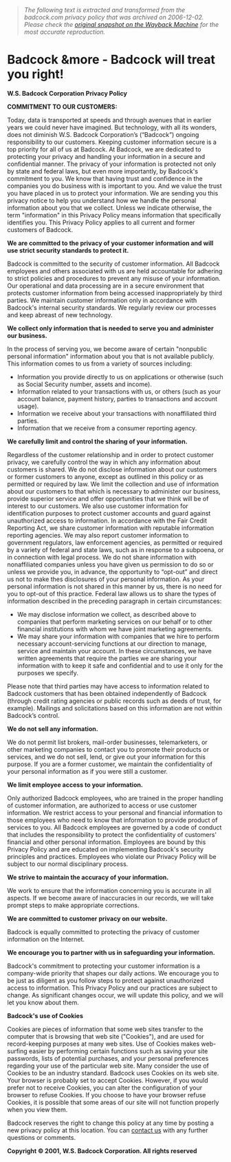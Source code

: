 > *The following text is extracted and transformed from the badcock.com privacy policy that was archived on 2006-12-02. Please check the [original snapshot on the Wayback Machine](https://web.archive.org/web/20061202005923id_/http%3A//www.badcock.com/general/privacy.jsp) for the most accurate reproduction.*

# Badcock &more - Badcock will treat you right!

**W.S. Badcock Corporation Privacy Policy**

**COMMITMENT TO OUR CUSTOMERS:**

Today, data is transported at speeds and through avenues that in earlier years we could never have imagined. But technology, with all its wonders, does not diminish W.S. Badcock Corporation’s (“Badcock”) ongoing responsibility to our customers. Keeping customer information secure is a top priority for all of us at Badcock. At Badcock, we are dedicated to protecting your privacy and handling your information in a secure and confidential manner. The privacy of your information is protected not only by state and federal laws, but even more importantly, by Badcock's commitment to you. We know that having trust and confidence in the companies you do business with is important to you. And we value the trust you have placed in us to protect your information. We are sending you this privacy notice to help you understand how we handle the personal information about you that we collect. Unless we indicate otherwise, the term "information" in this Privacy Policy means information that specifically identifies you. This Privacy Policy applies to all current and former customers of Badcock.

**We are committed to the privacy of your customer information and will use strict security standards to protect it.**

Badcock is committed to the security of customer information. All Badcock employees and others associated with us are held accountable for adhering to strict policies and procedures to prevent any misuse of your information. Our operational and data processing are in a secure environment that protects customer information from being accessed inappropriately by third parties. We maintain customer information only in accordance with Badcock's internal security standards. We regularly review our processes and keep abreast of new technology.

**We collect only information that is needed to serve you and administer our business.**

In the process of serving you, we become aware of certain "nonpublic personal information" information about you that is not available publicly. This information comes to us from a variety of sources including:

  * Information you provide directly to us on applications or otherwise (such as Social Security number, assets and income).
  * Information related to your transactions with us, or others (such as your account balance, payment history, parties to transactions and account usage).
  * Information we receive about your transactions with nonaffiliated third parties.
  * Information that we receive from a consumer reporting agency.



**We carefully limit and control the sharing of your information.**

Regardless of the customer relationship and in order to protect customer privacy, we carefully control the way in which any information about customers is shared. We do not disclose information about our customers or former customers to anyone, except as outlined in this policy or as permitted or required by law. We limit the collection and use of information about our customers to that which is necessary to administer our business, provide superior service and offer opportunities that we think will be of interest to our customers. We also use customer information for identification purposes to protect customer accounts and guard against unauthorized access to information. In accordance with the Fair Credit Reporting Act, we share customer information with reputable information reporting agencies. We may also report customer information to government regulators, law enforcement agencies, as permitted or required by a variety of federal and state laws, such as in response to a subpoena, or in connection with legal process. We do not share information with nonaffiliated companies unless you have given us permission to do so or unless we provide you, in advance, the opportunity to “opt-out” and direct us not to make thes disclosures of your personal information. As your personal information is not shared in this manner by us, there is no need for you to opt-out of this practice. Federal law allows us to share the types of information described in the preceding paragraph in certain circumstances:

  * We may disclose information we collect, as described above to companies that perform marketing services on our behalf or to other financial institutions with whom we have joint marketing agreements. 
  * We may share your information with companies that we hire to perform necessary account-servicing functions at our direction to manage, service and maintain your account. In these circumstances, we have written agreements that require the parties we are sharing your information with to keep it safe and confidential and to use it only for the purposes we specify.



Please note that third parties may have access to information related to Badcock customers that has been obtained independently of Badcock (through credit rating agencies or public records such as deeds of trust, for example). Mailings and solicitations based on this information are not within Badcock’s control.

**We do not sell any information.**

We do not permit list brokers, mail-order businesses, telemarketers, or other marketing companies to contact you to promote their products or services, and we do not sell, lend, or give out your information for this purpose. If you are a former customer, we maintain the confidentiality of your personal information as if you were still a customer.

**We limit employee access to your information.**

Only authorized Badcock employees, who are trained in the proper handling of customer information, are authorized to access or use customer information. We restrict access to your personal and financial information to those employees who need to know that information to provide product of services to you. All Badcock employees are governed by a code of conduct that includes the responsibility to protect the confidentiality of customers' financial and other personal information. Employees are bound by this Privacy Policy and are educated on implementing Badcock's security principles and practices. Employees who violate our Privacy Policy will be subject to our normal disciplinary process.

**We strive to maintain the accuracy of your information.**

We work to ensure that the information concerning you is accurate in all aspects. If we become aware of inaccuracies in our records, we will take prompt steps to make appropriate corrections.

**We are committed to customer privacy on our website.**

Badcock is equally committed to protecting the privacy of customer information on the Internet.

**We encourage you to partner with us in safeguarding your information.**

Badcock's commitment to protecting your customer information is a company-wide priority that shapes our daily actions. We encourage you to be just as diligent as you follow steps to protect against unauthorized access to information. This Privacy Policy and our practices are subject to change. As significant changes occur, we will update this policy, and we will let you know about them.

**Badcock's use of Cookies**

Cookies are pieces of information that some web sites transfer to the computer that is browsing that web site ("Cookies"), and are used for record-keeping purposes at many web sites. Use of Cookies makes web-surfing easier by performing certain functions such as saving your site passwords, lists of potential purchases, and your personal preferences regarding your use of the particular web site. Many consider the use of Cookies to be an industry standard. Badcock uses Cookies on its web site. Your browser is probably set to accept Cookies. However, if you would prefer not to receive Cookies, you can alter the configuration of your browser to refuse Cookies. If you choose to have your browser refuse Cookies, it is possible that some areas of our site will not function properly when you view them.

Badcock reserves the right to change this policy at any time by posting a new privacy policy at this location. You can [contact us](https://web.archive.org/viewCustomerServicePage.do?page=contact) with any further questions or comments.

**Copyright © 2001, W.S. Badcock Corporation. All rights reserved**
